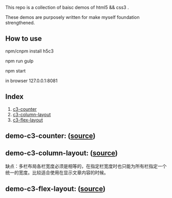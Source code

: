 This repo is a collection of baisc demos of html5 && css3 .

These demos are purposely written for make myself  foundation strengthened.

## How to use

npm/cnpm install h5c3

npm run gulp

npm start

in browser 127.0.0.1:8081

## Index

1. [c3-counter](#demo-c3-counter-source)
2. [c3-column-layout](#demo-c3-column-layout-source)
3. [c3-flex-layout](#demo-c3-flex-layout-source)

## demo-c3-counter: ([source](https://github.com/zppro/h5c3/blob/master/src/jade/c3-counter.jade))

## demo-c3-column-layout: ([source](https://github.com/zppro/h5c3/blob/master/src/jade/c3-column-layout.jade))

缺点：多栏布局各栏宽度必须是相等的，在指定栏宽度时也只能为所有栏指定一个统一的宽度。比较适合使用在显示文章内容的时候。

## demo-c3-flex-layout: ([source](https://github.com/zppro/h5c3/blob/master/src/jade/c3-flex-layout.jade))